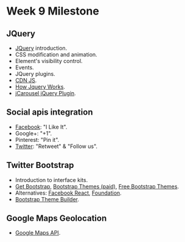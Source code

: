 Week 9 Milestone
==========

## JQuery

* [JQuery](http://api.jquery.com) introduction.
* CSS modification and animation.
* Element's visibility control.
* Events.
* JQuery plugins.
* [CDN JS](http://cdnjs.com).
* [How Jquery Works](http://learn.jquery.com/about-jquery/how-jquery-works/).
* [jCarousel jQuery Plugin](http://sorgalla.com/jcarousel/).

## Social apis integration

* [Facebook](https://developers.facebook.com/docs/plugins?locale=es_ES): "I Like It".
* Google+: "+1".
* Pinterest: "Pin it".
* [Twitter](https://dev.twitter.com/web/overview): "Retweet" & "Follow us".

## Twitter Bootstrap

* Introduction to interface kits.
* [Get Bootstrap](http://getbootstrap.com/), [Bootstrap Themes (paid)](https://wrapbootstrap.com/), [Free Bootstrap Themes](http://bootswatch.com/).
* Alternatives: [Facebook React](http://facebook.github.io/react/), [Foundation](http://foundation.zurb.com/).
* [Bootstrap Theme Builder](http://pikock.github.io/bootstrap-magic/app/index.html#!/editor).
 
## Google Maps Geolocation

* [Google Maps API](https://developers.google.com/maps/documentation/business/clientside).